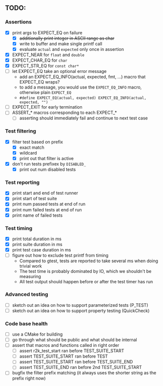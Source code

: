## TODO:

### Assertions
- [x] print args to EXPECT_EQ on failure
  - [x] ~~additionally print integer in ASCII range as char~~
  - [x] write to buffer and make single printf call
  - [x] evaluate `actual` and `expected` only once in assertion
- [x] EXPECT_NEAR for `float` and `double`
- [x] EXPECT_CHAR_EQ for `char`
- [x] EXPECT_STR_EQ for `const char*`
- [ ] let EXPECT_EQ take an optional error message
  - add an EXPECT_EQ_INFO(actual, expected, fmt, ...) macro that EXPECT_EQ wraps?
  - to add a message, you would use the `EXPECT_EQ_INFO` macro, otherwise plain `EXPECT_EQ`
  - `#define EXPECT_EQ(actual, expected) EXPECT_EQ_INFO(actual, expected, "")`
- [ ] EXPECT_EXIT for early termination
- [ ] ASSERT_* macros corresponding to each EXPECT_*
  - [ ] asserting should immediately fail and continue to next test case

### Test filtering
- [x] filter test based on prefix
  - [x] exact match
  - [x] wildcard
  - [x] print out that filter is active
- [x] don't run tests prefixex by `DISABLED_`
  - [x] print out num disabled tests

### Test reporting
- [x] print start and end of test runner
- [x] print start of test suite
- [x] print num passed tests at end of run
- [x] print num failed tests at end of run
- [x] print name of failed tests

### Test timing
- [x] print total duration in ms
- [x] print suite duration in ms
- [x] print test case duration in ms
- [ ] figure out how to exclude test printf from timing
  - Compared to gtest, tests are reported to take several ms when doing trivial work
  - The test time is probably dominated by IO, which we shouldn't be measuring
  - All test output should happen before or after the test timer has run

### Advanced testing
- [ ] sketch out an idea on how to support parameterized tests (P_TEST)
- [ ] sketch out an idea on how to support property testing (QuickCheck)

### Code base health
- [ ] use a CMake for building
- [ ] go through what should be public and what should be internal
- [ ] assert that macros and functions called in right order
  - [ ] assert r2k_test_start ran before TEST_SUITE_START
  - [ ] assert TEST_SUITE_START ran before TEST
  - [ ] assert TEST_SUITE_START ran before TEST_SUITE_END
  - [ ] assert TEST_SUITE_END ran before 2nd TEST_SUITE_START
- [ ] bugfix the filter prefix matching (it always uses the shorter string as the prefix right now)
